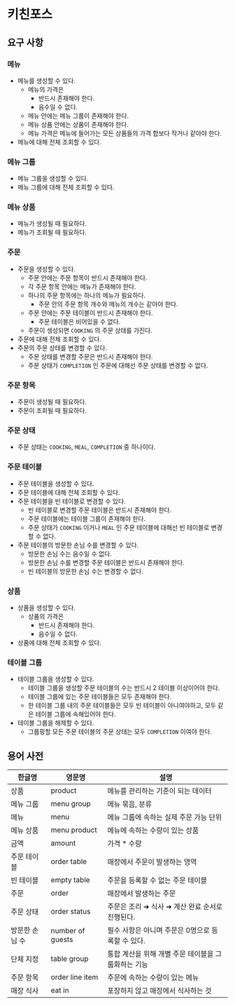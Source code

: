 # 키친포스

## 요구 사항

### 메뉴

- 메뉴를 생성할 수 있다.
  - 메뉴의 가격은
    - 반드시 존재해야 한다.
    - 음수일 수 없다.
  - 메뉴 안에는 메뉴 그룹이 존재해야 한다.
  - 메뉴 상품 안에는 상품이 존재해야 한다.
  - 메뉴 가격은 메뉴에 들어가는 모든 상품들의 가격 합보다 작거나 같아야 한다.
- 메뉴에 대해 전체 조회할 수 있다.

### 메뉴 그룹

- 메뉴 그룹을 생성할 수 있다.
- 메뉴 그룹에 대해 전체 조회할 수 있다.

### 메뉴 상품

- 메뉴가 생성될 때 필요하다.
- 메뉴가 조회될 때 필요하다.

### 주문

- 주문을 생성할 수 있다.
  - 주문 안에는 주문 항목이 반드시 존재해야 한다.
  - 각 주문 항목 안에는 메뉴가 존재해야 한다.
  - 하나의 주문 항목에는 하나의 메뉴가 필요하다.
    - 주문 안의 주문 항목 개수와 메뉴의 개수는 같아야 한다.
  - 주문 안에는 주문 테이블이 반드시 존재해야 한다.
    - 주문 테이블은 비어있을 수 없다.
  - 주문이 생성되면 `COOKING` 의 주문 상태를 가진다.
- 주문에 대해 전체 조회할 수 있다.
- 주문의 주문 상태를 변경할 수 있다.
  - 주문 상태를 변경할 주문은 반드시 존재해야 한다.
  - 주문 상태가 `COMPLETION` 인 주문에 대해선 주문 상태를 변경할 수 없다.

### 주문 항목

- 주문이 생성될 때 필요하다.
- 주문이 조회될 때 필요하다.

### 주문 상태

- 주문 상태는 `COOKING`, `MEAL`, `COMPLETION` 중 하나이다.

### 주문 테이블

- 주문 테이블을 생성할 수 있다.
- 주문 테이블에 대해 전체 조회할 수 있다.
- 주문 테이블을 빈 테이블로 변경할 수 있다.
  - 빈 테이블로 변경할 주문 테이블은 반드시 존재해야 한다.
  - 주문 테이블에는 테이블 그룹이 존재해야 한다.
  - 주문 상태가 `COOKING` 이거나 `MEAL` 인 주문 테이블에 대해선 빈 테이블로 변경할 수 없다.
- 주문 테이블의 방문한 손님 수를 변경할 수 있다.
  - 방문한 손님 수는 음수일 수 없다.
  - 방문한 손님 수를 변경할 주문 테이블은 반드시 존재해야 한다.
  - 빈 테이블의 방문한 손님 수는 변경할 수 없다.

### 상품

- 상품을 생성할 수 있다.
  - 상품의 가격은
    - 반드시 존재해야 한다.
    - 음수일 수 없다.
- 상품에 대해 전체 조회할 수 있다.

### 테이블 그룹

- 테이블 그룹을 생성할 수 있다.
  - 테이블 그룹을 생성할 주문 테이블의 수는 반드시 2 테이블 이상이어야 한다.
  - 테이블 그룹에 있는 주문 테이블들은 모두 존재해야 한다.
  - 한 테이블 그룹 내의 주문 테이블들은 모두 빈 테이블이 아니여야하고, 모두 같은 테이블 그룹에 속해있어야 한다.
- 테이블 그룹을 해제할 수 있다.
  - 그룹핑할 모든 주문 테이블의 주문 상태는 모두 `COMPLETION` 이여야 한다.

## 용어 사전

| 한글명 | 영문명 | 설명 |
| --- | --- | --- |
| 상품 | product | 메뉴를 관리하는 기준이 되는 데이터 |
| 메뉴 그룹 | menu group | 메뉴 묶음, 분류 |
| 메뉴 | menu | 메뉴 그룹에 속하는 실제 주문 가능 단위 |
| 메뉴 상품 | menu product | 메뉴에 속하는 수량이 있는 상품 |
| 금액 | amount | 가격 * 수량 |
| 주문 테이블 | order table | 매장에서 주문이 발생하는 영역 |
| 빈 테이블 | empty table | 주문을 등록할 수 없는 주문 테이블 |
| 주문 | order | 매장에서 발생하는 주문 |
| 주문 상태 | order status | 주문은 조리 ➜ 식사 ➜ 계산 완료 순서로 진행된다. |
| 방문한 손님 수 | number of guests | 필수 사항은 아니며 주문은 0명으로 등록할 수 있다. |
| 단체 지정 | table group | 통합 계산을 위해 개별 주문 테이블을 그룹화하는 기능 |
| 주문 항목 | order line item | 주문에 속하는 수량이 있는 메뉴 |
| 매장 식사 | eat in | 포장하지 않고 매장에서 식사하는 것 |
